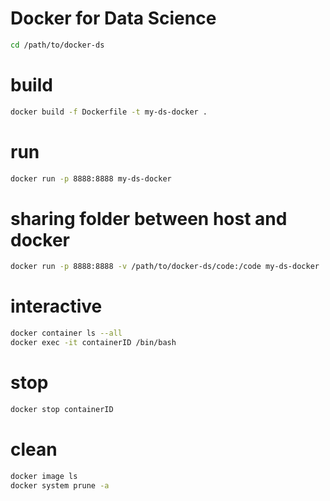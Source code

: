 # Docker for Data Science 
```bash
cd /path/to/docker-ds
```

# build
```bash
docker build -f Dockerfile -t my-ds-docker .
```

# run
```bash
docker run -p 8888:8888 my-ds-docker
```

# sharing folder between host and docker
```bash
docker run -p 8888:8888 -v /path/to/docker-ds/code:/code my-ds-docker
```

# interactive
```bash
docker container ls --all
docker exec -it containerID /bin/bash
```

# stop
```bash
docker stop containerID
```

# clean
```bash
docker image ls
docker system prune -a
```
